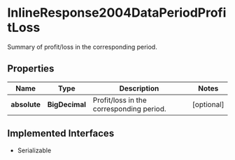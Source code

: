 

# InlineResponse2004DataPeriodProfitLoss

Summary of profit/loss in the corresponding period.

## Properties

Name | Type | Description | Notes
------------ | ------------- | ------------- | -------------
**absolute** | **BigDecimal** | Profit/loss in the corresponding period. |  [optional]


## Implemented Interfaces

* Serializable


